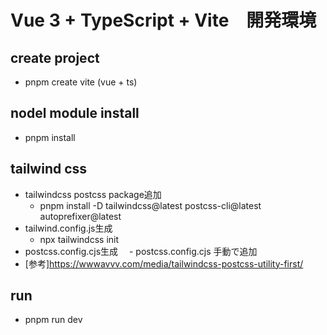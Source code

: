 # Vue 3 + TypeScript + Vite　開発環境

## create project
- pnpm create vite (vue + ts)

## nodel module install
- pnpm install

## tailwind css
- tailwindcss postcss package追加
  - pnpm install -D tailwindcss@latest postcss-cli@latest autoprefixer@latest
- tailwind.config.js生成
  - npx tailwindcss init
- postcss.config.cjs生成
　- postcss.config.cjs 手動で追加
- [参考]https://wwwavvv.com/media/tailwindcss-postcss-utility-first/

## run
- pnpm run dev
